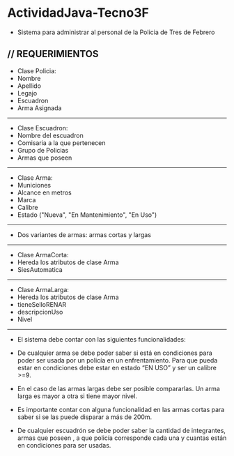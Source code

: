 ﻿# ActividadJava-Tecno3F

 - Sistema para administrar al personal de la Policia de Tres de Febrero

// REQUERIMIENTOS
---------------------------------------
 - Clase Policia:
 - Nombre
 - Apellido
 - Legajo
 - Escuadron
 - Arma Asignada

---------------------------------------
- Clase Escuadron:
- Nombre del escuadron
- Comisaria a la que pertenecen
- Grupo de Policias
- Armas que poseen

---------------------------------------
- Clase Arma:
- Municiones
- Alcance en metros
- Marca
- Calibre
- Estado ("Nueva", "En Mantenimiento", "En Uso")

---------------------------------------
- Dos variantes de armas: armas cortas y largas

---------------------------------------
- Clase ArmaCorta:
- Hereda los atributos de clase Arma
- SiesAutomatica

---------------------------------------
- Clase ArmaLarga:
- Hereda los atributos de clase Arma
- tieneSelloRENAR
- descripcionUso
- Nivel

---------------------------------------
- El sistema debe contar con las siguientes funcionalidades:

- De cualquier arma se debe poder saber si está en condiciones para poder
  ser usada por un policía en un enfrentamiento. Para que pueda estar en
  condiciones debe estar en estado “EN USO” y ser un calibre >=9.

- En el caso de las armas largas debe ser posible compararlas. Un arma
  larga es mayor a otra si tiene mayor nivel.

- Es importante contar con alguna funcionalidad en las armas cortas para
  saber si se las puede disparar a más de 200m.

- De cualquier escuadrón se debe poder saber la cantidad de integrantes,
  armas que poseen , a que policía corresponde cada una y cuantas están en
  condiciones para ser usadas.
